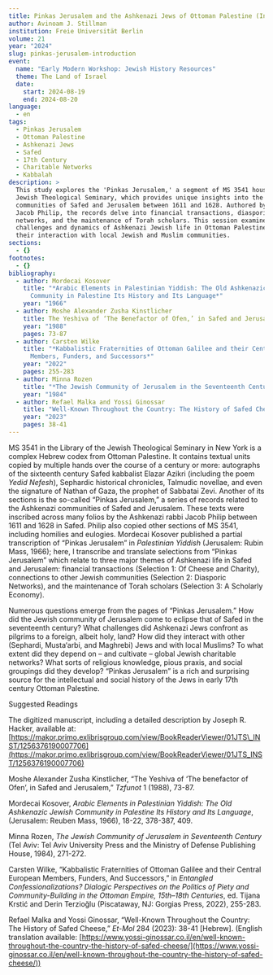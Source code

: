 ```yaml
---
title: Pinkas Jerusalem and the Ashkenazi Jews of Ottoman Palestine (Introduction)
author: Avinoam J. Stillman
institution: Freie Universität Berlin
volume: 21
year: "2024"
slug: pinkas-jerusalem-introduction
event:
  name: "Early Modern Workshop: Jewish History Resources"
  theme: The Land of Israel
  date:
    start: 2024-08-19
    end: 2024-08-20
language:
  - en
tags:
  - Pinkas Jerusalem
  - Ottoman Palestine
  - Ashkenazi Jews
  - Safed
  - 17th Century
  - Charitable Networks
  - Kabbalah
description: >
  This study explores the 'Pinkas Jerusalem,' a segment of MS 3541 housed at the
  Jewish Theological Seminary, which provides unique insights into the Ashkenazi
  communities of Safed and Jerusalem between 1611 and 1628. Authored by Rabbi
  Jacob Philip, the records delve into financial transactions, diasporic
  networks, and the maintenance of Torah scholars. This session examines the
  challenges and dynamics of Ashkenazi Jewish life in Ottoman Palestine and
  their interaction with local Jewish and Muslim communities.
sections:
  - {}
footnotes:
  - {}
bibliography:
  - author: Mordecai Kosover
    title: "*Arabic Elements in Palestinian Yiddish: The Old Ashkenazic Jewish
      Community in Palestine Its History and Its Language*"
    year: "1966"
  - author: Moshe Alexander Zusha Kinstlicher
    title: The Yeshiva of ‘The Benefactor of Ofen,’ in Safed and Jerusalem
    year: "1988"
    pages: 73-87
  - author: Carsten Wilke
    title: "*Kabbalistic Fraternities of Ottoman Galilee and their Central European
      Members, Funders, and Successors*"
    year: "2022"
    pages: 255-283
  - author: Minna Rozen
    title: "*The Jewish Community of Jerusalem in the Seventeenth Century*"
    year: "1984"
  - author: Refael Malka and Yossi Ginossar
    title: "Well-Known Throughout the Country: The History of Safed Cheese"
    year: "2023"
    pages: 38-41
---
```

MS 3541 in the Library of the Jewish Theological Seminary in New York is a complex Hebrew codex from Ottoman Palestine. It contains textual units copied by multiple hands over the course of a century or more: autographs of the sixteenth century Safed kabbalist Elazar Azikri (including the poem *Yedid Nefesh*), Sephardic historical chronicles, Talmudic novellae, and even the signature of Nathan of Gaza, the prophet of Sabbatai Zevi. Another of its sections is the so-called “Pinkas Jerusalem,” a series of records related to the Ashkenazi communities of Safed and Jerusalem. These texts were inscribed across many folios by the Ashkenazi rabbi Jacob Philip between 1611 and 1628 in Safed. Philip also copied other sections of MS 3541, including homilies and eulogies. Mordecai Kosover published a partial transcription of “Pinkas Jerusalem” in *Palestinian Yiddish* (Jerusalem: Rubin Mass, 1966); here, I transcribe and translate selections from “Pinkas Jerusalem” which relate to three major themes of Ashkenazi life in Safed and Jerusalem: financial transactions (Selection 1: Of Cheese and Charity), connections to other Jewish communities (Selection 2: Diasporic Networks), and the maintenance of Torah scholars (Selection 3: A Scholarly Economy).

Numerous questions emerge from the pages of “Pinkas Jerusalem.” How did the Jewish community of Jerusalem come to eclipse that of Safed in the seventeenth century? What challenges did Ashkenazi Jews confront as pilgrims to a foreign, albeit holy, land? How did they interact with other (Sephardi, Musta‘arbi, and Maghrebi) Jews and with local Muslims? To what extent did they depend on – and cultivate – global Jewish charitable networks? What sorts of religious knowledge, pious praxis, and social groupings did they develop? “Pinkas Jerusalem” is a rich and surprising source for the intellectual and social history of the Jews in early 17th century Ottoman Palestine.

Suggested Readings

The digitized manuscript, including a detailed description by Joseph R. Hacker, available at: [https://makor.primo.exlibrisgroup.com/view/BookReaderViewer/01JTS\_INST/1256376190007706](https://makor.primo.exlibrisgroup.com/view/BookReaderViewer/01JTS_INST/1256376190007706)

Moshe Alexander Zusha Kinstlicher, “T﻿he Yeshiva of ‘The benefactor of Ofen’, in Safed and Jerusalem,” *Tzfunot* 1 (1988), 73-87.

Mordecai Kosover, *Arabic Elements in Palestinian Yiddish: The Old Ashkenazic Jewish Community in Palestine Its History and Its Language*, (Jerusalem: Reuben Mass, 1966), 18-22, 378-387, 409\.

Minna Rozen, *The Jewish Community of Jerusalem in Seventeenth Century* (Tel Aviv: Tel Aviv University Press and the Ministry of Defense Publishing House, 1984), 271-272.

Carsten Wilke,﻿ “Kabbalistic Fraternities of Ottoman Galilee and their Central European Members, Funders, And Successors,” in *Entangled Confessionalizations? Dialogic Perspectives on the Politics of Piety and Community-Building in the Ottoman Empire, 15th–18th Centuries*, ed. Tijana Krstić and Derin Terzioğlu (Piscataway, NJ: Gorgias Press, 2022), 255-283.

Refael Malka and Yossi Ginossar, “Well-Known Throughout the Country: The History of Safed Cheese,” *Et-Mol* 284 (2023): 38-41 \[Hebrew\]. (English translation available: [https://www.yossi-ginossar.co.il/en/well-known-throughout-the-country-the-history-of-safed-cheese/](https://www.yossi-ginossar.co.il/en/well-known-throughout-the-country-the-history-of-safed-cheese/))